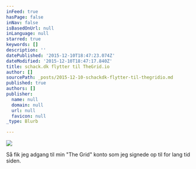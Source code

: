 ```yaml
---
inFeed: true
hasPage: false
inNav: false
isBasedOnUrl: null
inLanguage: null
starred: true
keywords: []
description: ''
datePublished: '2015-12-10T18:47:23.074Z'
dateModified: '2015-12-10T18:47:17.840Z'
title: schack.dk flytter til TheGrid.io
author: []
sourcePath: _posts/2015-12-10-schackdk-flytter-til-thegridio.md
published: true
authors: []
publisher:
  name: null
  domain: null
  url: null
  favicon: null
_type: Blurb

---
```

![](https://the-grid-user-content.s3-us-west-2.amazonaws.com/0733b9d9-cafc-4ac2-80de-92ce34a717b0.png)

Så fik jeg adgang til min "The Grid" konto som jeg signede op til for lang tid siden.